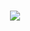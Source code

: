 <h1 align="center">
  <a href="https://git.io/typing-svg">
    <img src="https://readme-typing-svg.herokuapp.com/?lines=Hello,+There!+👋;This+is+Chetan+Sharma....;Nice+to+meet+you!&center=true&size=30">
  </a>
</h1>
    
<!---
ChetanIndira/ChetanIndira is a ✨ special ✨ repository because its `README.md` (this file) appears on your GitHub profile.
You can click the Preview link to take a look at your changes.
--->
